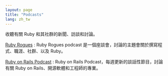 ```yaml
---
layout: page
title: "Podcasts"
lang: zh_tw
---
```


收聽有關 Ruby 和其社群的新聞、訪談和討論。

[Ruby Rogues][rogues]
: Ruby Rogues podcast 是一個座談會，討論的主題會關於撰寫程式、職涯、社群、以及 Ruby。

[Ruby on Rails Podcast][rorpodcast]
: Ruby on Rails Podcast，每週更新的談話性節目，討論有關 Ruby on Rails、開源軟體和工程師的專業。

[rorpodcast]: http://5by5.tv/rubyonrails
[rogues]: https://devchat.tv/ruby-rogues
